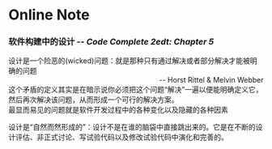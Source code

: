 Online Note
============
### 软件构建中的设计 -- <i>Code Complete 2edt: Chapter 5</i>
>
设计是一个险恶的(wicked)问题：就是那种只有通过解决或者部分解决才能被明确的问题   
<span style="float:right;">-- Horst Rittel & Melvin Webber</span>  
这个矛盾的定义其实是在暗示说你必须把这个问题“解决”一遍以便能明确定义它，然后再次解决该问题，从而形成一个可行的解决方案。  
最显而易见的问题就是软件开发过程中的各种变化以及隐藏的各种因素  
>

>
设计是“自然而然形成的”：设计不是在谁的脑袋中直接跳出来的。它是在不断的设计评估、非正式讨论、写试验代码以及修改试验代码中演化和完善的。
>
